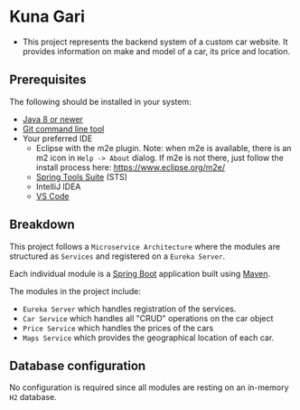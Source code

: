 # Kuna Gari

* This project represents the backend system of a  custom car website. It provides information on make and model of a car, its price and location.

## Prerequisites
The following  should be installed in your system:
* [Java 8 or newer](https://www.oracle.com/technetwork/java/javase/downloads/index.html)
* [Git command line tool](https://help.github.com/articles/set-up-git)
* Your preferred IDE
    * Eclipse with the m2e plugin. Note: when m2e is available, there is an m2 icon in `Help -> About` dialog. If m2e is
      not there, just follow the install process here: https://www.eclipse.org/m2e/
    * [Spring Tools Suite](https://spring.io/tools) (STS)
    * IntelliJ IDEA
    * [VS Code](https://code.visualstudio.com)


## Breakdown
This project follows a `Microservice Architecture` where the modules are structured as `Services` and registered on a `Eureka Server`.

Each individual module is a [Spring Boot](https://spring.io/guides/gs/spring-boot) application built using [Maven](https://spring.io/guides/gs/maven/).

The modules in the project include:
* `Eureka Server` which handles registration of the services.
* `Car Service` which handles all "CRUD" operations on the car object
* `Price Service` which handles the prices of the cars
* `Maps Service` which provides the geographical location of each car.

## Database configuration
No configuration is required since all modules are resting on an in-memory `H2` database.
